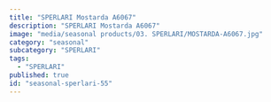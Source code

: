 ```yaml
---
title: "SPERLARI Mostarda A6067"
description: "SPERLARI Mostarda A6067"
image: "media/seasonal products/03. SPERLARI/MOSTARDA-A6067.jpg"
category: "seasonal"
subcategory: "SPERLARI"
tags:
  - "SPERLARI"
published: true
id: "seasonal-sperlari-55"
---
```


